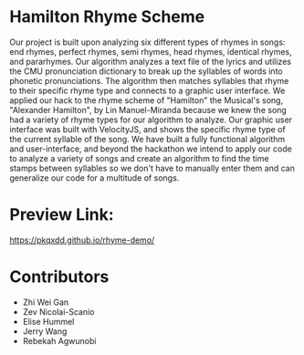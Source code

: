 # Hamilton Rhyme Scheme

Our project is built upon analyzing six different types of rhymes in songs: end rhymes, perfect rhymes, semi rhymes, head rhymes, identical rhymes, and pararhymes. Our algorithm analyzes a text file of the lyrics and utilizes the CMU pronunciation dictionary to break up the syllables of words into phonetic pronunciations. The algorithm then matches syllables that rhyme to their specific rhyme type and connects to a graphic user interface. We applied our hack to the rhyme scheme of "Hamilton" the Musical's song, "Alexander Hamilton", by Lin Manuel-Miranda because we knew the song had a variety of rhyme types for our algorithm to analyze. Our graphic user interface was built with VelocityJS, and shows the specific rhyme type of the current syllable of the song. We have built a fully functional algorithm and user-interface, and beyond the hackathon we intend to apply our code to analyze a variety of songs and create an algorithm to find the time stamps between syllables so we don't have to manually enter them and can generalize our code for a multitude of songs.

# Preview Link:

https://pkqxdd.github.io/rhyme-demo/

# Contributors

- Zhi Wei Gan
- Zev Nicolai-Scanio
- Elise Hummel
- Jerry Wang
- Rebekah Agwunobi
